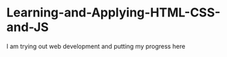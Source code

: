 # Learning-and-Applying-HTML-CSS-and-JS
I am trying out web development and putting my progress here
